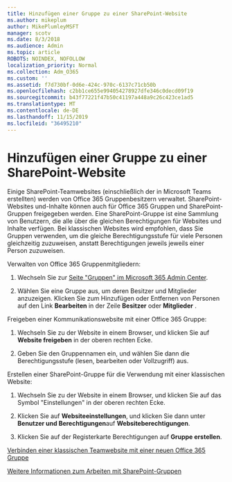```yaml
---
title: Hinzufügen einer Gruppe zu einer SharePoint-Website
ms.author: mikeplum
author: MikePlumleyMSFT
manager: scotv
ms.date: 8/3/2018
ms.audience: Admin
ms.topic: article
ROBOTS: NOINDEX, NOFOLLOW
localization_priority: Normal
ms.collection: Adm_O365
ms.custom: ''
ms.assetid: f7d730bf-0d6e-424c-970c-6137c71cb50b
ms.openlocfilehash: c2bb1ce655e994054278927dfe346c0decd09f19
ms.sourcegitcommit: b43f77221f47b50c41197a448a9c26c423ce1ad5
ms.translationtype: MT
ms.contentlocale: de-DE
ms.lasthandoff: 11/15/2019
ms.locfileid: "36495210"
---
```

# <a name="add-a-group-to-a-sharepoint-site"></a>Hinzufügen einer Gruppe zu einer SharePoint-Website

Einige SharePoint-Teamwebsites (einschließlich der in Microsoft Teams erstellten) werden von Office 365 Gruppenbesitzern verwaltet. SharePoint-Websites und-Inhalte können auch für Office 365 Gruppen und SharePoint-Gruppen freigegeben werden. Eine SharePoint-Gruppe ist eine Sammlung von Benutzern, die alle über die gleichen Berechtigungen für Websites und Inhalte verfügen. Bei klassischen Websites wird empfohlen, dass Sie Gruppen verwenden, um die gleiche Berechtigungsstufe für viele Personen gleichzeitig zuzuweisen, anstatt Berechtigungen jeweils jeweils einer Person zuzuweisen.
  
Verwalten von Office 365 Gruppenmitgliedern:
  
1. Wechseln Sie zur [Seite "Gruppen" im Microsoft 365 Admin Center](https://portal.office.com/adminportal/home#/groups).
    
2. Wählen Sie eine Gruppe aus, um deren Besitzer und Mitglieder anzuzeigen. Klicken Sie zum Hinzufügen oder Entfernen von Personen auf den Link **Bearbeiten** in der Zeile **Besitzer** oder **Mitglieder** . 
    
Freigeben einer Kommunikationswebsite mit einer Office 365 Gruppe:
  
1. Wechseln Sie zu der Website in einem Browser, und klicken Sie auf **Website freigeben** in der oberen rechten Ecke. 
    
2. Geben Sie den Gruppennamen ein, und wählen Sie dann die Berechtigungsstufe (lesen, bearbeiten oder Vollzugriff) aus.
    
Erstellen einer SharePoint-Gruppe für die Verwendung mit einer klassischen Website:
  
1. Wechseln Sie zu der Website in einem Browser, und klicken Sie auf das Symbol "Einstellungen" in der oberen rechten Ecke.
    
2. Klicken Sie auf **Websiteeinstellungen**, und klicken Sie dann unter **Benutzer und Berechtigungen**auf **Websiteberechtigungen**.
    
3. Klicken Sie auf der Registerkarte Berechtigungen auf **Gruppe erstellen**.
    
[Verbinden einer klassischen Teamwebsite mit einer neuen Office 365 Gruppe](https://go.microsoft.com/fwlink/?linkid=2008654)
  
[Weitere Informationen zum Arbeiten mit SharePoint-Gruppen](https://go.microsoft.com/fwlink/?linkid=874658)
  

